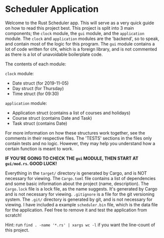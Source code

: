 # Scheduler Application

Welcome to the Rust Scheduler app. This will serve as a very quick guide on how to read this project best. This project is split into 3 main components; the `clock` module, the `gui` module, and the `application` module. The `clock` and `application` modules are the 'backend', so to speak, and contain most of the logic for this program. The `gui` module contains a lot of code written for `GTK`, which is a foreign library, and is not commented as there is a lot of unavoidable boilerplate code.

The contents of each module:

`clock` module:
- Date struct (for 2019-11-05)
- Day struct  (for Thursday)
- Time struct (for 09:30)

`application` module:
- Application struct (contains a list of courses and holidays)
- Course struct (contains Date and Task)
- Task struct (contains Date)

For more information on how these structures work together, see the comments in their respective files. The 'TESTS' sections in the files only contain tests and no logic. However, they may help you understand how a certain function is meant to work.

**IF YOU'RE GOING TO CHECK THE `gui` MODULE, THEN START AT `gui/mod.rs`. GOOD LUCK!**

Everything in the `target/` directory is generated by Cargo, and is NOT necessary for viewing. The `Cargo.toml` file contains a list of dependencies and some basic information about the project (name, description). The `Cargo.lock` file is a lock file, as the name suggests. It's generated by Cargo and is not necessary for viewing. `.gitignore` is a file for the git versioning system. The `.git/` directory is generated by git, and is not necessary for viewing. I have included a example `scheduler.bin` file, which is the data file for the application. Feel free to remove it and test the application from scratch!

Hint: run `find . -name '*.rs' | xargs wc -l` if you want the line-count of this project.
